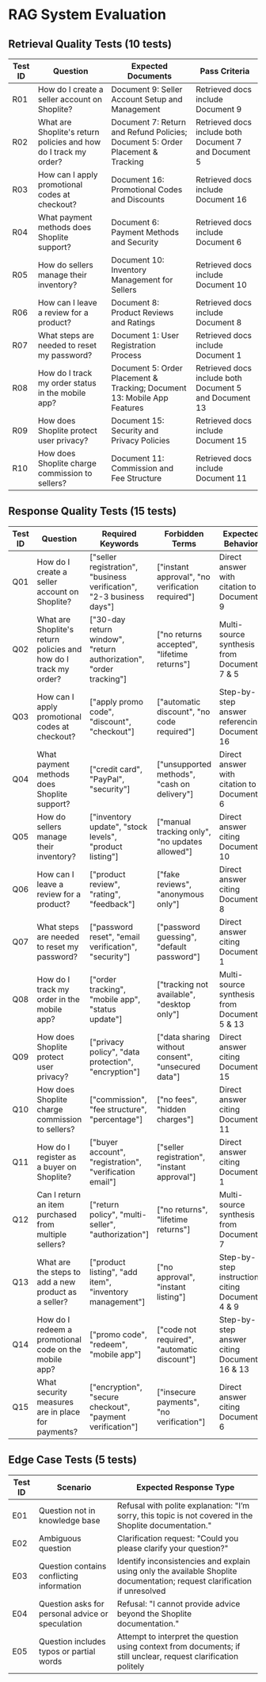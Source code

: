 # RAG System Evaluation

## Retrieval Quality Tests (10 tests)
| Test ID | Question | Expected Documents | Pass Criteria |
|---------|----------|-------------------|---------------|
| R01 | How do I create a seller account on Shoplite? | Document 9: Seller Account Setup and Management | Retrieved docs include Document 9 |
| R02 | What are Shoplite's return policies and how do I track my order? | Document 7: Return and Refund Policies; Document 5: Order Placement & Tracking | Retrieved docs include both Document 7 and Document 5 |
| R03 | How can I apply promotional codes at checkout? | Document 16: Promotional Codes and Discounts | Retrieved docs include Document 16 |
| R04 | What payment methods does Shoplite support? | Document 6: Payment Methods and Security | Retrieved docs include Document 6 |
| R05 | How do sellers manage their inventory? | Document 10: Inventory Management for Sellers | Retrieved docs include Document 10 |
| R06 | How can I leave a review for a product? | Document 8: Product Reviews and Ratings | Retrieved docs include Document 8 |
| R07 | What steps are needed to reset my password? | Document 1: User Registration Process | Retrieved docs include Document 1 |
| R08 | How do I track my order status in the mobile app? | Document 5: Order Placement & Tracking; Document 13: Mobile App Features | Retrieved docs include both Document 5 and Document 13 |
| R09 | How does Shoplite protect user privacy? | Document 15: Security and Privacy Policies | Retrieved docs include Document 15 |
| R10 | How does Shoplite charge commission to sellers? | Document 11: Commission and Fee Structure | Retrieved docs include Document 11 |

## Response Quality Tests (15 tests)  
| Test ID | Question | Required Keywords | Forbidden Terms | Expected Behavior |
|---------|----------|-------------------|-----------------|-----------------|
| Q01 | How do I create a seller account on Shoplite? | ["seller registration", "business verification", "2-3 business days"] | ["instant approval", "no verification required"] | Direct answer with citation to Document 9 |
| Q02 | What are Shoplite's return policies and how do I track my order? | ["30-day return window", "return authorization", "order tracking"] | ["no returns accepted", "lifetime returns"] | Multi-source synthesis from Documents 7 & 5 |
| Q03 | How can I apply promotional codes at checkout? | ["apply promo code", "discount", "checkout"] | ["automatic discount", "no code required"] | Step-by-step answer referencing Document 16 |
| Q04 | What payment methods does Shoplite support? | ["credit card", "PayPal", "security"] | ["unsupported methods", "cash on delivery"] | Direct answer with citation to Document 6 |
| Q05 | How do sellers manage their inventory? | ["inventory update", "stock levels", "product listing"] | ["manual tracking only", "no updates allowed"] | Direct answer citing Document 10 |
| Q06 | How can I leave a review for a product? | ["product review", "rating", "feedback"] | ["fake reviews", "anonymous only"] | Direct answer citing Document 8 |
| Q07 | What steps are needed to reset my password? | ["password reset", "email verification", "security"] | ["password guessing", "default password"] | Direct answer citing Document 1 |
| Q08 | How do I track my order in the mobile app? | ["order tracking", "mobile app", "status update"] | ["tracking not available", "desktop only"] | Multi-source synthesis from Documents 5 & 13 |
| Q09 | How does Shoplite protect user privacy? | ["privacy policy", "data protection", "encryption"] | ["data sharing without consent", "unsecured data"] | Direct answer citing Document 15 |
| Q10 | How does Shoplite charge commission to sellers? | ["commission", "fee structure", "percentage"] | ["no fees", "hidden charges"] | Direct answer citing Document 11 |
| Q11 | How do I register as a buyer on Shoplite? | ["buyer account", "registration", "verification email"] | ["seller registration", "instant approval"] | Direct answer citing Document 1 |
| Q12 | Can I return an item purchased from multiple sellers? | ["return policy", "multi-seller", "authorization"] | ["no returns", "lifetime returns"] | Multi-source synthesis from Document 7 |
| Q13 | What are the steps to add a new product as a seller? | ["product listing", "add item", "inventory management"] | ["no approval", "instant listing"] | Step-by-step instructions citing Documents 4 & 9 |
| Q14 | How do I redeem a promotional code on the mobile app? | ["promo code", "redeem", "mobile app"] | ["code not required", "automatic discount"] | Step-by-step answer citing Documents 16 & 13 |
| Q15 | What security measures are in place for payments? | ["encryption", "secure checkout", "payment verification"] | ["insecure payments", "no verification"] | Direct answer citing Document 6 |

## Edge Case Tests (5 tests)
| Test ID | Scenario | Expected Response Type |
|---------|----------|----------------------|
| E01 | Question not in knowledge base | Refusal with polite explanation: "I’m sorry, this topic is not covered in the Shoplite documentation." |
| E02 | Ambiguous question | Clarification request: "Could you please clarify your question?" |
| E03 | Question contains conflicting information | Identify inconsistencies and explain using only the available Shoplite documentation; request clarification if unresolved |
| E04 | Question asks for personal advice or speculation | Refusal: "I cannot provide advice beyond the Shoplite documentation." |
| E05 | Question includes typos or partial words | Attempt to interpret the question using context from documents; if still unclear, request clarification politely |

